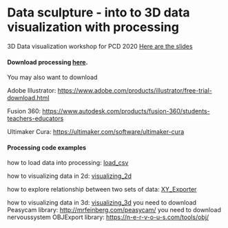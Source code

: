 # Data sculpture - into to 3D data visualization with processing

3D Data visualization workshop for PCD 2020 [Here are the slides](https://docs.google.com/presentation/d/1rI0s8V77Z5p4Fdmn1ZCqGSkGORa2hp6_js-H1kPYTaM/edit?usp=sharing) 

#### Download processing [here](https://processing.org/download/).

You may also want to download

Adobe Illustrator: https://www.adobe.com/products/illustrator/free-trial-download.html

Fusion 360: https://www.autodesk.com/products/fusion-360/students-teachers-educators

Ultimaker Cura: https://ultimaker.com/software/ultimaker-cura

#### Processing code examples 
how to load data into processing: [load_csv](https://github.com/henrywang95/Data-sculpture-Workshop-PCD2020/tree/master/XY_Exporter)

how to visualizing data in 2d: [visualizing_2d](https://github.com/henrywang95/Data-sculpture-Workshop-PCD2020/tree/master/visualization_2d)

how to explore relationship between two sets of data: [XY_Exporter](https://github.com/henrywang95/Data-sculpture-Workshop-PCD2020/tree/master/XY_Exporter)

how to visualizing data in 3d: [visualizing_3d](https://github.com/henrywang95/Data-sculpture-Workshop-PCD2020/tree/master/visualizing_3d)
you need to download Peasycam library: http://mrfeinberg.com/peasycam/
you need to download nervoussystem OBJExport library: https://n-e-r-v-o-u-s.com/tools/obj/